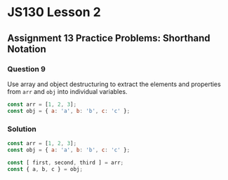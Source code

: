 # JS130 Lesson 2

## Assignment 13 Practice Problems: Shorthand Notation

### Question 9

Use array and object destructuring to extract the elements and properties from
`arr` and `obj` into individual variables.

```js
const arr = [1, 2, 3];
const obj = { a: 'a', b: 'b', c: 'c' };
```

### Solution

```js
const arr = [1, 2, 3];
const obj = { a: 'a', b: 'b', c: 'c' };

const [ first, second, third ] = arr;
const { a, b, c } = obj;
```
